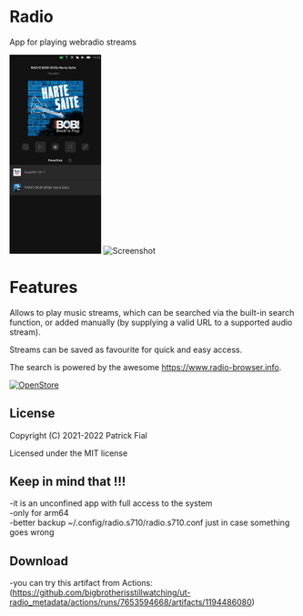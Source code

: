 # Radio

App for playing webradio streams

<p float="left">
<img title="Screenshot" alt="Screenshot" width="32%" src="screenshots/screenshot1.png">
<img title="Screenshot" alt="Screenshot" width="32%" src="screenshots/screenshot2.png">
</p>

# Features

Allows to play music streams, which can be searched via the built-in search function, or added manually (by supplying a valid URL to a supported audio stream).

Streams can be saved as favourite for quick and easy access.

The search is powered by the awesome https://www.radio-browser.info.

[![OpenStore](https://open-store.io/badges/en_US.png)](https://open-store.io/app/radio.s710)

## License

Copyright (C) 2021-2022 Patrick Fial

Licensed under the MIT license


## Keep in mind that !!!
  
-it is an unconfined app with full access to the system    
-only for arm64     
-better backup ~/.config/radio.s710/radio.s710.conf just in case something goes wrong    

## Download

-you can try this artifact from Actions:
(https://github.com/bigbrotherisstillwatching/ut-radio_metadata/actions/runs/7653594668/artifacts/1194486080)

